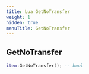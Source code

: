 ```yaml
---
title: Lua GetNoTransfer
weight: 1
hidden: true
menuTitle: GetNoTransfer
---
```

## GetNoTransfer
```lua
item:GetNoTransfer(); -- bool
```